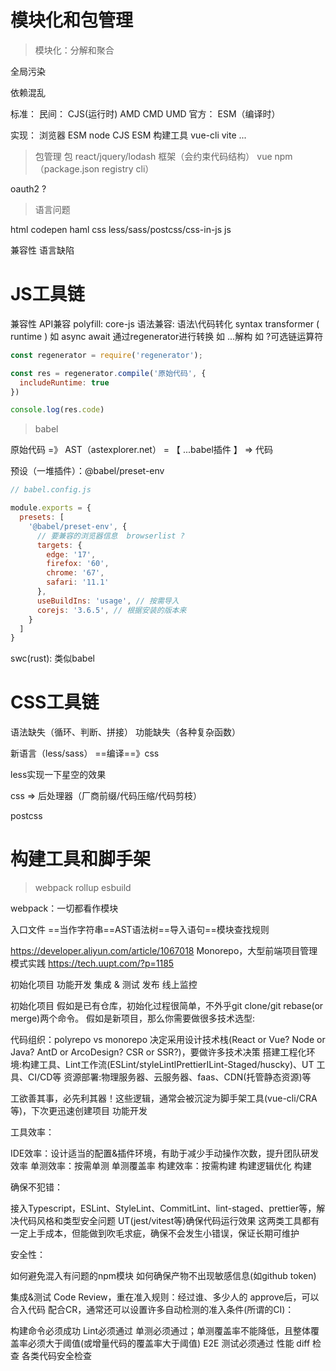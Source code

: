 # 模块化和包管理

> 模块化：分解和聚合

全局污染

依赖混乱

标准：
  民间： CJS(运行时)  AMD CMD UMD
  官方： ESM（编译时）

实现：
  浏览器 ESM
  node  CJS ESM
  构建工具 vue-cli vite ...

> 包管理
 包  react/jquery/lodash
 框架（会约束代码结构）  vue
 npm（package.json registry cli）

 oauth2 ?

> 语言问题

html codepen haml
css less/sass/postcss/css-in-js 
js  

兼容性
语言缺陷


# JS工具链

兼容性
  API兼容
    polyfill: core-js
  语法兼容: 语法\代码转化
    syntax transformer ( runtime )
    如 async await 通过regenerator进行转换
    如 ...解构
    如 ?可选链运算符
```js
const regenerator = require('regenerator');

const res = regenerator.compile('原始代码', {
  includeRuntime: true
})

console.log(res.code)

```

> babel

原始代码 =》 AST（astexplorer.net） = 【 ...babel插件 】  => 代码

预设（一堆插件）：@babel/preset-env

```js
// babel.config.js

module.exports = {
  presets: [
    '@babel/preset-env', {
      // 要兼容的浏览器信息  browserlist ?
      targets: {
        edge: '17',
        firefox: '60',
        chrome: '67',
        safari: '11.1'
      },
      useBuildIns: 'usage', // 按需导入
      corejs: '3.6.5', // 根据安装的版本来
    }
  ]
}

```

swc(rust): 类似babel

# CSS工具链 

语法缺失（循环、判断、拼接）
功能缺失（各种复杂函数）

新语言（less/sass） ==编译==》css

less实现一下星空的效果

css  => 后处理器（厂商前缀/代码压缩/代码剪枝）

postcss 

# 构建工具和脚手架

> webpack rollup  esbuild

webpack：一切都看作模块

入口文件 ==当作字符串==AST语法树==导入语句==模块查找规则


https://developer.aliyun.com/article/1067018 Monorepo，大型前端项目管理模式实践
https://tech.uupt.com/?p=1185

初始化项目
功能开发
集成 & 测试
发布
线上监控

初始化项目
假如是已有仓库，初始化过程很简单，不外乎git clone/git rebase(or merge)两个命令。
假如是新项目，那么你需要做很多技术选型:

代码组织：polyrepo vs monorepo
决定采用设计技术栈(React or Vue? Node or Java? AntD or ArcoDesign? CSR or SSR?)，要做许多技术决策
搭建工程化环境:构建工具、Lint工作流(ESLint/styleLintlPrettierILint-Staged/huscky)、UT 工具、CI/CD等
资源部署:物理服务器、云服务器、faas、CDN(托管静态资源)等

工欲善其事，必先利其器！这些逻辑，通常会被沉淀为脚手架工具(vue-cli/CRA等)，下次更迅速创建项目
功能开发

工具效率：

IDE效率：设计适当的配置&插件环境，有助于减少手动操作次数，提升团队研发效率
单测效率：按需单测 单测覆盖率
构建效率：按需构建 构建逻辑优化 构建


确保不犯错：

接入Typescript，ESLint、StyleLint、CommitLint、lint-staged、prettier等，解决代码风格和类型安全问题
UT(jest/vitest等)确保代码运行效果
这两类工具都有一定上手成本，但能做到吹毛求疵，确保不会发生小错误，保证长期可维护


安全性：

如何避免混入有问题的npm模块
如何确保产物不出现敏感信息(如github token)



集成&测试
Code Review，重在准入规则：经过谁、多少人的 approve后，可以合入代码
配合CR，通常还可以设置许多自动检测的准入条件(所谓的CI)：

构建命令必须成功
Lint必须通过
单测必须通过；单测覆盖率不能降低，且整体覆盖率必须大于阈值(或增量代码的覆盖率大于阈值)
E2E 测试必须通过
性能 diff 检查
各类代码安全检查

